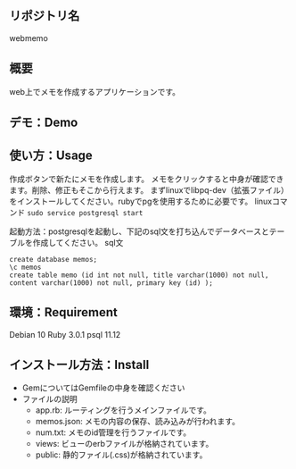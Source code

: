 ## リポジトリ名
webmemo

## 概要
web上でメモを作成するアプリケーションです。

## デモ：Demo
## 使い方：Usage
作成ボタンで新たにメモを作成します。
メモをクリックすると中身が確認できます。削除、修正もそこから行えます。
まずlinuxでlibpq-dev（拡張ファイル）をインストールしてください。rubyでpgを使用するために必要です。
linuxコマンド
`sudo service postgresql start`

起動方法：postgresqlを起動し、下記のsql文を打ち込んでデータベースとテーブルを作成してください。
sql文
```
create database memos;
\c memos
create table memo (id int not null, title varchar(1000) not null, content varchar(1000) not null, primary key (id) );
```
## 環境：Requirement
Debian 10
Ruby 3.0.1
psql 11.12
## インストール方法：Install
- GemについてはGemfileの中身を確認ください
- ファイルの説明
  - app.rb: ルーティングを行うメインファイルです。
  - memos.json: メモの内容の保存、読み込みが行われます。
  - num.txt: メモのid管理を行うファイルです。
  - views: ビューのerbファイルが格納されています。
  - public: 静的ファイル(.css)が格納されています。
  